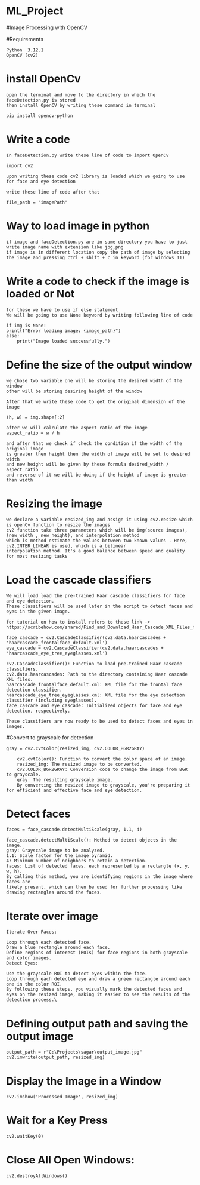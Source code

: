 # ML_Project

#Image Processing with OpenCV

#Requirements

    Python  3.12.1
    OpenCV (cv2)

# install OpenCv

    open the terminal and move to the directory in which the faceDetection.py is stored
    then install OpenCV by writing these command in terminal

    pip install opencv-python

# Write a code

    In faceDetection.py write these line of code to import OpenCv

    import cv2

    upon writing these code cv2 library is loaded which we going to use for face and eye detection

    write these line of code after that

    file_path = "imagePath"

# Way to load image in python

    if image and faceDetection.py are in same directory you have to just write image name with extension like jpg,png
    if image is in different location copy the path of image by selecting the image and pressing ctrl + shift + c in keyword (for windows 11)

# Write a code to check if the image is loaded or Not

    for these we have to use if else statement
    We will be going to use None keyword by writing following line of code

    if img is None:
    print(f"Error loading image: {image_path}")
    else:
        print("Image loaded successfully.")

# Define the size of the output window

    we chose two variable one will be storing the desired width of the window
    other will be storing desiring height of the window

    After that we write these code to get the original dimension of the image

    (h, w) = img.shape[:2]

    after we will calculate the aspect ratio of the image
    aspect_ratio = w / h

    and after that we check if check the condition if the width of the original image
    is greater then height then the width of image will be set to desired width
    and new height will be given by these formula desired_width / aspect_ratio
    and reverse of it we will be doing if the height of image is greater than width

# Resizing the image

    we declare a variable resized_img and assign it using cv2.resize which is openCv function to resize the images
    cv2 function take three parameters which will be img(source images), (new_width , new_height), and interpolation method
    which is method estimate the values between two known values . Here, cv2.INTER_LINEAR is used, which is a bilinear
    interpolation method. It's a good balance between speed and quality for most resizing tasks

# Load the cascade classifiers

    We will load load the pre-trained Haar cascade classifiers for face and eye detection.
    These classifiers will be used later in the script to detect faces and eyes in the given image.

    for tutorial on how to install refers to these link ->
    https://scribehow.com/shared/Find_and_Download_Haar_Cascade_XML_Files_from_OpenCVGitHub__fm5Szmu_SI2LhTzwjcM9mw

    face_cascade = cv2.CascadeClassifier(cv2.data.haarcascades + 'haarcascade_frontalface_default.xml')
    eye_cascade = cv2.CascadeClassifier(cv2.data.haarcascades + 'haarcascade_eye_tree_eyeglasses.xml')

    cv2.CascadeClassifier(): Function to load pre-trained Haar cascade classifiers.
    cv2.data.haarcascades: Path to the directory containing Haar cascade XML files.
    haarcascade_frontalface_default.xml: XML file for the frontal face detection classifier.
    haarcascade_eye_tree_eyeglasses.xml: XML file for the eye detection classifier (including eyeglasses).
    face_cascade and eye_cascade: Initialized objects for face and eye detection, respectively.

    These classifiers are now ready to be used to detect faces and eyes in images.

#Convert to grayscale for detection

    gray = cv2.cvtColor(resized_img, cv2.COLOR_BGR2GRAY)

        cv2.cvtColor(): Function to convert the color space of an image.
        resized_img: The resized image to be converted.
        cv2.COLOR_BGR2GRAY: Conversion code to change the image from BGR to grayscale.
        gray: The resulting grayscale image.
        By converting the resized image to grayscale, you're preparing it for efficient and effective face and eye detection.

# Detect faces

    faces = face_cascade.detectMultiScale(gray, 1.1, 4)

    face_cascade.detectMultiScale(): Method to detect objects in the image.
    gray: Grayscale image to be analyzed.
    1.1: Scale factor for the image pyramid.
    4: Minimum number of neighbors to retain a detection.
    faces: List of detected faces, each represented by a rectangle (x, y, w, h).
    By calling this method, you are identifying regions in the image where faces are
    likely present, which can then be used for further processing like drawing rectangles around the faces.

# Iterate over image

    Iterate Over Faces:

    Loop through each detected face.
    Draw a blue rectangle around each face.
    Define regions of interest (ROIs) for face regions in both grayscale and color images.
    Detect Eyes:

    Use the grayscale ROI to detect eyes within the face.
    Loop through each detected eye and draw a green rectangle around each one in the color ROI.
    By following these steps, you visually mark the detected faces and eyes on the resized image, making it easier to see the results of the detection process.\

# Defining output path and saving the output image

    output_path = r"C:\Projects\sagar\output_image.jpg"
    cv2.imwrite(output_path, resized_img)

# Display the Image in a Window
    cv2.imshow('Processed Image', resized_img)
# Wait for a Key Press
    cv2.waitKey(0)
# Close All Open Windows:
    cv2.destroyAllWindows()
